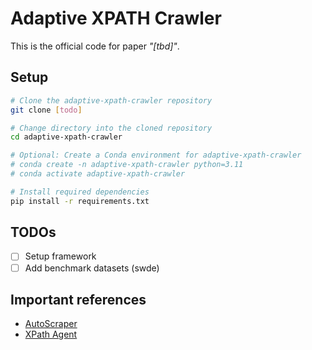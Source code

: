 # Adaptive XPATH Crawler

This is the official code for paper _"[tbd]"_.

## Setup

```bash
# Clone the adaptive-xpath-crawler repository
git clone [todo]

# Change directory into the cloned repository
cd adaptive-xpath-crawler

# Optional: Create a Conda environment for adaptive-xpath-crawler
# conda create -n adaptive-xpath-crawler python=3.11
# conda activate adaptive-xpath-crawler

# Install required dependencies
pip install -r requirements.txt
```

## TODOs

- [ ] Setup framework
- [ ] Add benchmark datasets (swde)

## Important references

- [AutoScraper](https://github.com/EZ-hwh/AutoScraper/tree/main)
- [XPath Agent](https://github.com/eavae/feilian)
